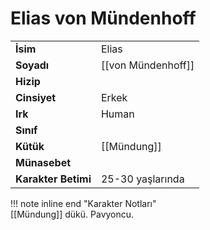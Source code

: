 # Elias von Mündenhoff  
|  |  |  
|---|---|  
| **İsim** | Elias |  
| **Soyadı** | [[von Mündenhoff]] |  
| **Hizip** |  |  
| **Cinsiyet** | Erkek |  
| **Irk** | Human |  
| **Sınıf** |  |  
| **Kütük** | [[Mündung]] |  
| **Münasebet** |  |  
| **Karakter Betimi** | 25-30 yaşlarında |  
  
  
!!! note inline end "Karakter Notları"  
	[[Mündung]] dükü. Pavyoncu.  
  
  
